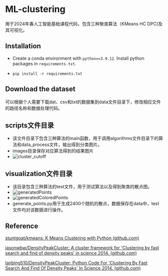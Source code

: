 # ML-clustering

用于2024年春人工智能基础课程代码，包含三种聚类算法（KMeans HC DPC)及其可视化。

## Installation

- Create a conda environment with `python==3.9.12`. Install python packages in `requirements.txt`.

- ```shell
  pip install -r requirements.txt
  ```

## Download the dataset

可以根据个人需要下载dat、csv和txt的数据集到data文件目录下，修改相应文件的路径名称和数据处理代码。

## scripts文件目录

- 该文件目录下包含三种算法的main函数，用于调用algorithms文件目录下的算法和data_process文件，输出得到分类图片。
- images目录保存对应算法得到的结果图片
- ![cluster_cutoff](images\DPC\cluster_cutoff.png)

##  visualization文件目录

+ 该目录包含三种算法的test文件，用于测试算法以及得到聚类的散点图。
+ ![generatedPoints](.\images\generatedPoints.png)
+ ![generatedColoredPoints](.\images\generatedColoredPoints.png)
+ generate_points.py用于生成2400个随机的散点，数据保存在data中，test文件均对该数据进行操作。

## Reference

[stuntgoat/kmeans: K Means Clustering with Python (github.com)](https://github.com/stuntgoat/kmeans)

[jasonwbw/DensityPeakCluster: A cluster framework for 'Clustering by fast search and find of density peaks' in science 2014. (github.com)](https://github.com/jasonwbw/DensityPeakCluster)

[lanbing510/DensityPeakCluster: Python Code For 'Clustering By Fast Search And Find Of Density Peaks' In Science 2014. (github.com)](https://github.com/lanbing510/DensityPeakCluster)

